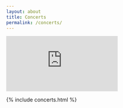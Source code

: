 ```yaml
---
layout: about
title: Concerts
permalink: /concerts/
---
```

<div class="video-container"><iframe src="https://www.youtube.com/embed/QKIEUIM4Wf4?rel=0" frameborder="0" allowfullscreen></iframe></div>

{% include concerts.html %}
